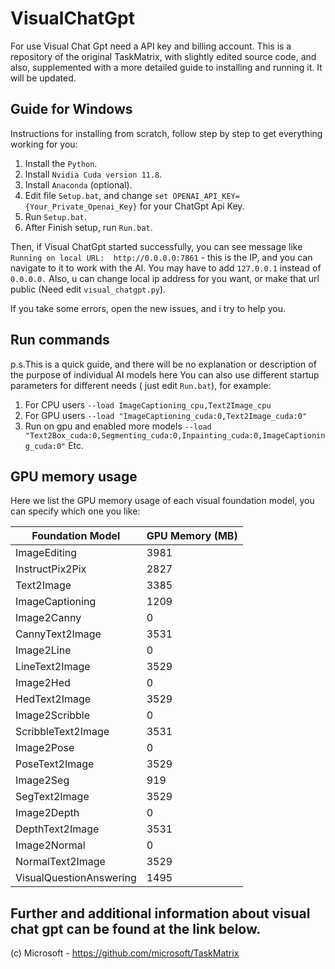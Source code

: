 # VisualChatGpt
For use Visual Chat Gpt need a API key and billing account.
This is a repository of the original TaskMatrix, with slightly edited source code, and also, supplemented with a more detailed guide to installing and running it. It will be updated.
## Guide for Windows
Instructions for installing from scratch, follow step by step to get everything working for you:

1. Install the `Python`.
2. Install `Nvidia Cuda version 11.8`.
3. Install `Anaconda` (optional).
4. Edit file `Setup.bat`, and change `set OPENAI_API_KEY={Your_Private_Openai_Key}` for your ChatGpt Api Key.
5. Run `Setup.bat`.
6. After Finish setup, run `Run.bat`.

Then, if Visual ChatGpt started successfully, you can see message like `Running on local URL:  http://0.0.0.0:7861` - this is the IP, and you can navigate to it to work with the AI. You may have to add `127.0.0.1` instead of `0.0.0.0.`
Also, u can change local ip address for you want, or make that url public (Need edit `visual_chatgpt.py`).

If you take some errors, open the new issues, and i try to help you.
## Run commands
p.s.This is a quick guide, and there will be no explanation or description of the purpose of individual AI models here
You can also use different startup parameters for different needs ( just edit `Run.bat`), for example:
1. For CPU users `--load ImageCaptioning_cpu,Text2Image_cpu`
2. For GPU users `--load "ImageCaptioning_cuda:0,Text2Image_cuda:0"`
3. Run on gpu and enabled more models `--load "Text2Box_cuda:0,Segmenting_cuda:0,Inpainting_cuda:0,ImageCaptioning_cuda:0"`
Etc.

## GPU memory usage
Here we list the GPU memory usage of each visual foundation model, you can specify which one you like:

| Foundation Model        | GPU Memory (MB) |
|------------------------|-----------------|
| ImageEditing           | 3981            |
| InstructPix2Pix        | 2827            |
| Text2Image             | 3385            |
| ImageCaptioning        | 1209            |
| Image2Canny            | 0               |
| CannyText2Image        | 3531            |
| Image2Line             | 0               |
| LineText2Image         | 3529            |
| Image2Hed              | 0               |
| HedText2Image          | 3529            |
| Image2Scribble         | 0               |
| ScribbleText2Image     | 3531            |
| Image2Pose             | 0               |
| PoseText2Image         | 3529            |
| Image2Seg              | 919             |
| SegText2Image          | 3529            |
| Image2Depth            | 0               |
| DepthText2Image        | 3531            |
| Image2Normal           | 0               |
| NormalText2Image       | 3529            |
| VisualQuestionAnswering| 1495            |

## Further and additional information about visual chat gpt can be found at the link below.
(c) Microsoft - https://github.com/microsoft/TaskMatrix